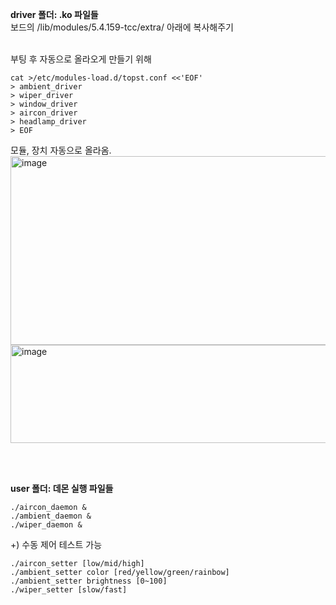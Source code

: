 **driver 폴더: .ko 파일들**<br />
보드의 /lib/modules/5.4.159-tcc/extra/ 아래에 복사해주기 <br /> <br />

부팅 후 자동으로 올라오게 만들기 위해 <br />
```
cat >/etc/modules-load.d/topst.conf <<'EOF'
> ambient_driver
> wiper_driver
> window_driver
> aircon_driver
> headlamp_driver
> EOF
```
모듈, 장치 자동으로 올라옴. <br />
<img width="937" height="302" alt="image" src="https://github.com/user-attachments/assets/ee90516b-29ef-428f-abfc-ad87706f823a" />
<img width="647" height="157" alt="image" src="https://github.com/user-attachments/assets/42b1b94a-5010-40bd-aff0-4724a827b663" />

<br />
<br />

**user 폴더: 데몬 실행 파일들** 
<br />
```
./aircon_daemon &
./ambient_daemon &
./wiper_daemon &
```

+) 수동 제어 테스트 가능
```
./aircon_setter [low/mid/high]
./ambient_setter color [red/yellow/green/rainbow]
./ambient_setter brightness [0~100]
./wiper_setter [slow/fast]
```
